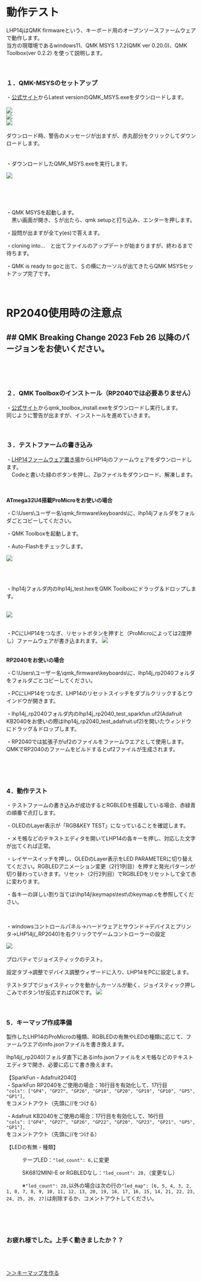 # 動作テスト

LHP14jはQMK firmwareという、キーボード用のオープンソースファームウェアで動作します。  
当方の現環境であるwindows11、QMK MSYS 1.7.2(QMK ver 0.20.0)、QMK Toolbox(ver 0.2.2) を使って説明します。
<br>
<br>
<br>

### １．QMK-MSYSのセットアップ

・[公式サイト](https://msys.qmk.fm/)からLatest versionのQMK_MSYS.exeをダウンロードします。
<br>
<br>
![](./images/LHP14_f/alert01.png)
<br>
![](./images/LHP14_f/alert02.png)
<br>
![](./images/LHP14_f/alert03.png)
<br>
<br>
ダウンロード時、警告のメッセージが出ますが、赤丸部分をクリックしてダウンロードします。
<br>
<br>
<br>
・ダウンロードしたQMK_MSYS.exeを実行します。

![](./images/LHP14_f/alert04.png)

<br>
<br>
<br>

・QMK MSYSを起動します。   
　黒い画面が開き、＄が出たら、qmk setupと打ち込み、エンターを押します。

・設問が出ますが全てy(es)で答えます。

・cloning into...　と出てファイルのアップデートが始まりますが、終わるまで待ちます。

・QMK is ready to goと出て、＄の横にカーソルが出てきたらQMK MSYSセットアップ完了です。
<br>
<br>
<br>

# RP2040使用時の注意点

## ## QMK Breaking Change 2023 Feb 26 以降のバージョンをお使いください。

<br>
<br>
<br>

### ２．QMK Toolboxのインストール（RP2040では必要ありません）

・[公式サイト](https://github.com/qmk/qmk_toolbox/releases)からqmk_toolbox_install.exeをダウンロードし実行します。  
同じように警告が出ますが、インストールを進めていきます。
<br>
<br>
<br>

### ３．テストファームの書き込み

・[LHP14ファームウェア置き場](https://github.com/LHPbackup/LHP14-firmware)からLHP14jのファームウェアをダウンロードします。  
　Codeと書いた緑のボタンを押し、Zipファイルをダウンロード、解凍します。  
<br>
<br>

**ATmega32U4搭載ProMicroをお使いの場合**

・C:\Users\ユーザー名\qmk_firmware\keyboards\に、lhp14jフォルダをフォルダごとコピーしてください。

・QMK Toolboxを起動します。

・Auto-Flashをチェックします。

![](./images/LHP14_j/QMK_toolbox_01.png)

<br>
<br>

・lhp14jフォルダ内のlhp14j_test.hexをQMK Toolboxにドラッグ＆ドロップします。

<br>![](./images/LHP14_j/QMK_toolbox_02.png)
<br>
<br>

・PCにLHP14をつなぎ、リセットボタンを押すと（ProMicroによっては2度押し）ファームウェアが書き込まれます。
![](./images/LHP14_f/reset_sw.jpg)
<br>
<br>

**RP2040をお使いの場合**

・C:\Users\ユーザー名\qmk_firmware\keyboards\に、lhp14j_rp2040フォルダをフォルダごとコピーしてください。

・PCにLHP14をつなぎ、LHP14のリセットスイッチをダブルクリックするとウインドウが開きます。  

・lhp14j_rp2040フォルダ内のlhp14j_rp2040_test_sparkfun.uf2(Adafruit KB2040をお使いの際はlhp14j_rp2040_test_adafruit.uf2)を開いたウィンドウにドラッグ＆ドロップします。  

・RP2040では拡張子がuf2のファイルをファームウエアとして使用します。QMKでRP2040のファームをビルドするとuf2ファイルが生成されます。  

<br>
<br>
<br>

### 4．動作テスト

・テストファームの書き込みが成功するとRGBLEDを搭載している場合、赤緑青の順番で点灯します。

・OLEDのLayer表示が「RGB&KEY TEST」になっていることを確認します。 

・メモ帳などのテキストエディタを開いてLHP14の各キーを押し、対応した文字が出てくれば正常。

・レイヤースイッチを押し、OLEDのLayer表示をLED PARAMETERに切り替えてください。RGBLEDアニメーション変更（2行1列目）を押すと発光パターンが切り替わっていきます。リセット（2行2列目）でRGBLEDをリセットして全て赤に変わります。

・各キーの詳しい割り当ては\lhp14j\keymaps\test\のkeymap.cを参照してください。

<br>

・windowsコントロールパネル→ハードウェアとサウンド→デバイスとプリンタ→LHP14j(_RP2040)を右クリックでゲームコントローラーの設定  

![](./images/LHP14_j/controller1.png)<br>
<br>
プロパティでジョイスティックのテスト。    

設定タブ→調整でデバイス調整ウィザードに入り、LHP14をPCに設定します。

テストタブでジョイスティックを動かしカーソルが動く、ジョイスティック押しこみでボタン1が反応すればOKです。
![](./images/LHP14_j/controller2.png)
<br>
<br>
<br>

### 5．キーマップ作成準備

製作したLHP14のProMicroの種類、RGBLEDの有無やLEDの種類に応じて、ファームウエアのinfo.jsonファイルを書き換えます。

lhp14j(_rp2040)フォルダ直下にあるinfo.jsonファイルをメモ帳などのテキストエディタで開き、必要に応じて書き換えます。  

【SparkFun・Adafruit2040】  
・SparkFun RP2040をご使用の場合：16行目を有効化して、17行目  
`"cols": ["GP4", "GP27", "GP26", "GP18", "GP20", "GP19", "GP10", "GP5", "GP1"], `  
をコメントアウト（先頭に//をつける）    

・Adafruit KB2040をご使用の場合：17行目を有効化して、16行目  
`"cols": ["GP4", "GP27", "GP26", "GP22", "GP20", "GP23", "GP21", "GP5", "GP1"],`  
をコメントアウト（先頭に//をつける）

【LEDの有無・種類】  

　　　テープLED：`"led_count": 6,`に変更

　　　SK6812MINI-E or RGBLEDなし：`"led_count": 28,`（変更なし）

　　　※`"led_count": 28,`以外の場合は次の行の`"led_map": [6, 5, 4, 3, 2, 1, 0, 7, 8, 9, 10, 11, 12, 13, 20, 19, 18, 17, 16, 15, 14, 21, 22, 23, 24, 25, 26, 27]`は削除するか、コメントアウトしてください。
　    

<br>
<br>
<br>

### お疲れ様でした。上手く動きましたか？？

<br>
<br>

[ ＞＞キーマップを作る](./LHP14j_make_layer.md/) 
